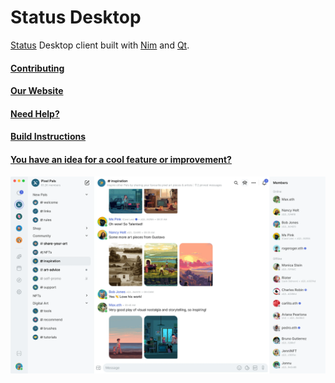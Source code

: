 # Status Desktop

[Status](https://status.app/) Desktop client built with [Nim](https://nim-lang.org/) and [Qt](https://www.qt.io/). 

#### [Contributing](CONTRIBUTING.md)

#### [Our Website](https://status.app/)

#### [Need Help?](https://status.app/help)

#### [Build Instructions](https://zealous-polka-dc7.notion.site/Building-ca1db4fb3baf4f15bab8da717832b743?pvs=74)

#### [You have an idea for a cool feature or improvement?](https://status.app/feature-upvote)

![screenshot of the app](screenshot.png)
